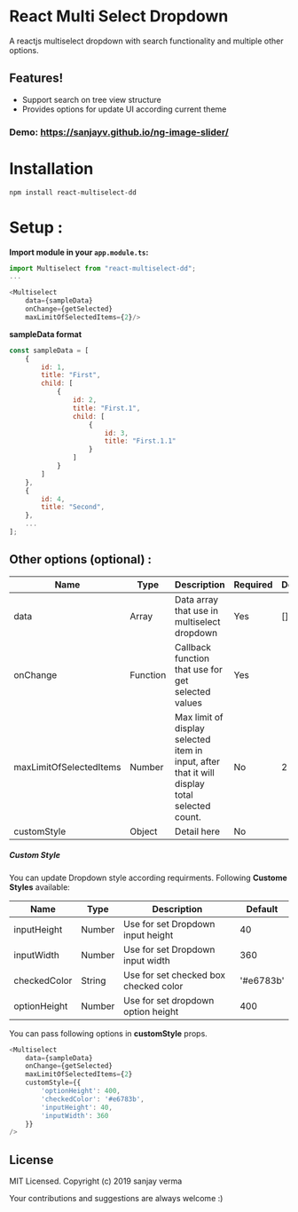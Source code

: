 # React Multi Select Dropdown
A reactjs multiselect dropdown with search functionality and multiple other options.

## Features!

  - Support search on tree view structure
  - Provides options for update UI according current theme

### Demo: https://sanjayv.github.io/ng-image-slider/


# Installation
`npm install react-multiselect-dd`

# Setup :

**Import module in your `app.module.ts`:**
```js
import Multiselect from "react-multiselect-dd";
...

<Multiselect
    data={sampleData}
    onChange={getSelected}
    maxLimitOfSelectedItems={2}/>
```

**sampleData format**
```js
const sampleData = [
    {
        id: 1,
        title: "First",
        child: [
            {
                id: 2,
                title: "First.1",
                child: [
                    {
                        id: 3,
                        title: "First.1.1"
                    }
                ]
            }
        ]
    },
    {
        id: 4,
        title: "Second",
    },
    ...
];
```

## Other options (optional) :

| Name | Type | Description | Required | Default |
|------|------|-----------|-------------|---------|
| data | Array | Data array that use in multiselect dropdown | Yes   | [] |
| onChange | Function | Callback function that use for get selected values  | Yes | |
| maxLimitOfSelectedItems | Number  | Max limit of display selected item in input, after that it will display total selected count. | No | 2 |
| customStyle | Object | Detail here | No |  |


##### Custom Style

You can update Dropdown style according requirments.
Following **Custome Styles** available:

| Name | Type | Description | Default |
|------|------|-----------|---------|
| inputHeight | Number | Use for set Dropdown input height | 40 |
| inputWidth | Number | Use for set Dropdown input width  | 360 |
| checkedColor | String  | Use for set checked box checked color | '#e6783b' |
| optionHeight | Number | Use for set dropdown option height | 400 |

You can pass following options in **customStyle** props.

```js
<Multiselect
    data={sampleData}
    onChange={getSelected}
    maxLimitOfSelectedItems={2}
    customStyle={{
        'optionHeight': 400,
        'checkedColor': '#e6783b',
        'inputHeight': 40,
        'inputWidth': 360
    }}
/>
```

## License
MIT Licensed. Copyright (c) 2019 sanjay verma

Your contributions and suggestions are always welcome :)
